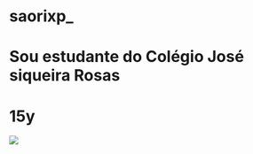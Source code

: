 # saorixp_
# Sou estudante do Colégio José siqueira Rosas
# 15y
 ![](https://media.tenor.com/2-R8c2Er_ygAAAAM/looking-katoey.gif)
